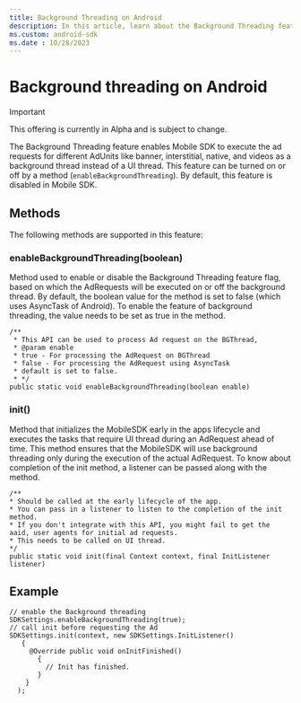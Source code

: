 ```yaml
---
title: Background Threading on Android
description: In this article, learn about the Background Threading feature on Android and the methods supported.
ms.custom: android-sdk
ms.date : 10/28/2023
---
```


# Background threading on Android

> [!IMPORTANT]
> This offering is currently in Alpha and is subject to change.

The Background Threading feature enables Mobile SDK to execute the ad requests for different AdUnits like banner, interstitial, native, and videos as a background thread instead of a UI thread. This feature can be turned on or off by a method (`enableBackgroundThreading`). By default, this feature is disabled in Mobile SDK.

## Methods

The following methods are supported in this feature:

### enableBackgroundThreading(boolean)

Method used to enable or disable the Background Threading feature flag, based on which the AdRequests will be executed on or off the background thread. By default, the boolean value for the method is set to false (which uses AsyncTask of Android). To enable the feature of background threading, the value needs to be set as true in the method.  
  
```
/**
 * This API can be used to process Ad request on the BGThread,
 * @param enable
 * true - For processing the AdRequest on BGThread
 * false - For processing the AdRequest using AsyncTask
 * default is set to false.
 * */
public static void enableBackgroundThreading(boolean enable)
```

### init()

Method that initializes the MobileSDK early in the apps lifecycle and executes the tasks that require UI thread during an AdRequest ahead of time. This method ensures that the MobileSDK will use background threading only during the execution of the actual AdRequest. To know about completion of the init method, a listener can be passed along with the method.

```
/**
* Should be called at the early lifecycle of the app.
* You can pass in a listener to listen to the completion of the init method.
* If you don't integrate with this API, you might fail to get the aaid, user agents for initial ad requests.
* This needs to be called on UI thread.
*/
public static void init(final Context context, final InitListener listener)
```

## Example

```
// enable the Background threading
SDKSettings.enableBackgroundThreading(true);
// call init before requesting the Ad
SDKSettings.init(context, new SDKSettings.InitListener() 
   {
     @Override public void onInitFinished() 
       {
         // Init has finished. 
       }
    }
  );
```
